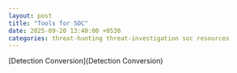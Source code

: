 ```yaml
---
layout: post
title: "Tools for SOC"
date: 2025-09-20 13:40:00 +0530
categories: threat-hunting threat-investigation soc resources
---
```


[Detection Conversion](Detection Conversion)
